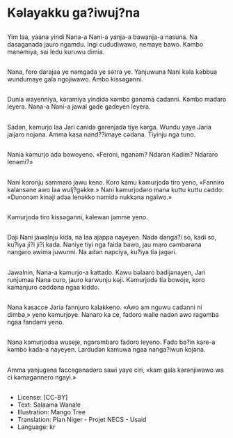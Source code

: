 # Kәlayakku ga?iwuj?na

##
Yim laa, yaana yindi Nana-a Nani-a
yanja-a bawanja-a nasuna. Na
dasaganadә jauro ngamdu. Ingi
cududiwawo, nemaye bawo. Kәmbo
manәmiya, sai ledu kuruwu dimia.

##
Nana, fero darajaa ye nәmgada ye sәrra
ye. Yanjuwuna Nani kәla kәbbua
wundumaye gala ngojiwawo. Ambo
kissәgәnni.

##
Dunia wayenniya, kәramiya yindidә
kәmbo gәnama cadanni. Kәmbo madaro
leyera. Nana-a Nani-a jawal gade
gadeyen leyera.

##
Sadәn, kәmurjo laa Jari canidә
gәrenjadә tiye kәrga. Wundu yaye Jaria
jaijaro nojәna. Amma kasa nand??imaye
cәdana. Tiyinju nga tuno.

##
Nania kәmurjo adә bowoyeno.
«Feroni, nganәm? Ndaran Kadim?
Ndararo lenәmi?»

##
Nani koronju sammaro jawu keno. Koro
kamu kәmurjodә tiro yeno, «Fanniro
kalansәne awo laa wulj?gәkke.» Nani
kәmurjodәro mana kuttu kuttu cәddo:
«Dunonәm kinaji adәa lenәkko nәmidә
nukkәna ngalwo.»

##
Kәmurjodә tiro kissәgәnni, kәlewan
jәmme yeno.

##
Daji Nani jawalnju kida, na laa ajappa
nayeyen. Nadә dәnga?i so, kadi so,
ku?iya ji?i ji?i kada. Naniye tiyi nga
faida bawo, jau maro cәmbarәna
nangaro awima juwunni. Na adәn
napciya, ku?iya tia jagәri.

##
Jawalnin, Nana-a kәmurjo-a kattado.
Kawu bәlaaro badijәnayen, Jari
runjumaa Nana curo, jauro karwunju
kәji. Kәmurjodә tia bowoje, koro
kamanjuro cәddәna ngaa kiddo.

##
Nana kasacce Jaria fannjuro kalakkeno.
«Awo am nguwu cadәnni ni dimba,»
yeno kәmurjoye. Nanaro ka ce, fadoro
walle nadәn awo ragәmba ngaa fandәmi
yeno.

##
Nana kәmurjodәa wuseje, ngәrәmbaro
fadoro leyeno. Fado bә?in kare-a kәmbo
kada-a nayeyen. Lardudәn kamuwa
ngaa nanga?iwun kojәna.

##
Amma yanjugәna faccәgәnadәro sawi
yaye ciri, «kam gala kәrәnjiwawo wa ci
kәmagәnnero ngayi.»

##
* License: [CC-BY]
* Text: Salaama Wanale
* Illustration: Mango Tree
* Translation: Plan Niger - Projet NECS - Usaid
* Language: kr
